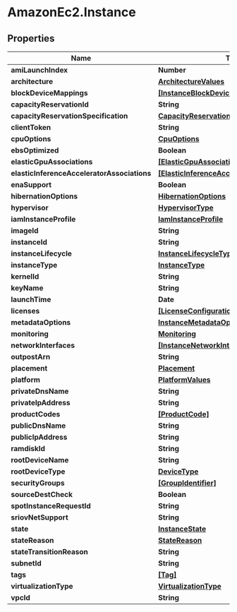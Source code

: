# AmazonEc2.Instance

## Properties

Name | Type | Description | Notes
------------ | ------------- | ------------- | -------------
**amiLaunchIndex** | **Number** |  | [optional] 
**architecture** | [**ArchitectureValues**](ArchitectureValues.md) |  | [optional] 
**blockDeviceMappings** | [**[InstanceBlockDeviceMapping]**](InstanceBlockDeviceMapping.md) |  | [optional] 
**capacityReservationId** | **String** |  | [optional] 
**capacityReservationSpecification** | [**CapacityReservationSpecificationResponse**](CapacityReservationSpecificationResponse.md) |  | [optional] 
**clientToken** | **String** |  | [optional] 
**cpuOptions** | [**CpuOptions**](CpuOptions.md) |  | [optional] 
**ebsOptimized** | **Boolean** |  | [optional] 
**elasticGpuAssociations** | [**[ElasticGpuAssociation]**](ElasticGpuAssociation.md) |  | [optional] 
**elasticInferenceAcceleratorAssociations** | [**[ElasticInferenceAcceleratorAssociation]**](ElasticInferenceAcceleratorAssociation.md) |  | [optional] 
**enaSupport** | **Boolean** |  | [optional] 
**hibernationOptions** | [**HibernationOptions**](HibernationOptions.md) |  | [optional] 
**hypervisor** | [**HypervisorType**](HypervisorType.md) |  | [optional] 
**iamInstanceProfile** | [**IamInstanceProfile**](IamInstanceProfile.md) |  | [optional] 
**imageId** | **String** |  | [optional] 
**instanceId** | **String** |  | [optional] 
**instanceLifecycle** | [**InstanceLifecycleType**](InstanceLifecycleType.md) |  | [optional] 
**instanceType** | [**InstanceType**](InstanceType.md) |  | [optional] 
**kernelId** | **String** |  | [optional] 
**keyName** | **String** |  | [optional] 
**launchTime** | **Date** |  | [optional] 
**licenses** | [**[LicenseConfiguration]**](LicenseConfiguration.md) |  | [optional] 
**metadataOptions** | [**InstanceMetadataOptionsResponse**](InstanceMetadataOptionsResponse.md) |  | [optional] 
**monitoring** | [**Monitoring**](Monitoring.md) |  | [optional] 
**networkInterfaces** | [**[InstanceNetworkInterface]**](InstanceNetworkInterface.md) |  | [optional] 
**outpostArn** | **String** |  | [optional] 
**placement** | [**Placement**](Placement.md) |  | [optional] 
**platform** | [**PlatformValues**](PlatformValues.md) |  | [optional] 
**privateDnsName** | **String** |  | [optional] 
**privateIpAddress** | **String** |  | [optional] 
**productCodes** | [**[ProductCode]**](ProductCode.md) |  | [optional] 
**publicDnsName** | **String** |  | [optional] 
**publicIpAddress** | **String** |  | [optional] 
**ramdiskId** | **String** |  | [optional] 
**rootDeviceName** | **String** |  | [optional] 
**rootDeviceType** | [**DeviceType**](DeviceType.md) |  | [optional] 
**securityGroups** | [**[GroupIdentifier]**](GroupIdentifier.md) |  | [optional] 
**sourceDestCheck** | **Boolean** |  | [optional] 
**spotInstanceRequestId** | **String** |  | [optional] 
**sriovNetSupport** | **String** |  | [optional] 
**state** | [**InstanceState**](InstanceState.md) |  | [optional] 
**stateReason** | [**StateReason**](StateReason.md) |  | [optional] 
**stateTransitionReason** | **String** |  | [optional] 
**subnetId** | **String** |  | [optional] 
**tags** | [**[Tag]**](Tag.md) |  | [optional] 
**virtualizationType** | [**VirtualizationType**](VirtualizationType.md) |  | [optional] 
**vpcId** | **String** |  | [optional] 


